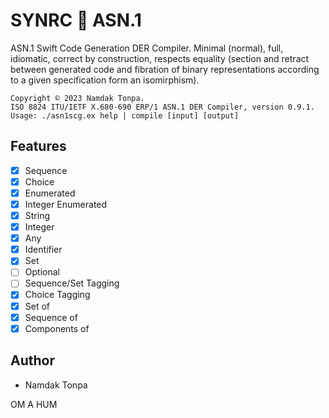 SYNRC 💬 ASN.1
==============

ASN.1 Swift Code Generation DER Compiler.
Minimal (normal), full, idiomatic,
correct by construction, respects
equality (section and retract between generated
code and fibration of binary representations
according to a given specification form an isomirphism).

```
Copyright © 2023 Namdak Tonpa.
ISO 8824 ITU/IETF X.680-690 ERP/1 ASN.1 DER Compiler, version 0.9.1.
Usage: ./asn1scg.ex help | compile [input] [output]
```

Features
--------

* [x] Sequence
* [x] Choice
* [x] Enumerated
* [x] Integer Enumerated
* [x] String
* [x] Integer
* [x] Any
* [x] Identifier
* [x] Set
* [ ] Optional
* [ ] Sequence/Set Tagging
* [x] Choice Tagging
* [x] Set of
* [x] Sequence of
* [x] Components of

Author
------

* Namdak Tonpa

OM A HUM
